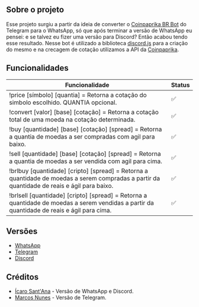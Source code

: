 ## Sobre o projeto

Esse projeto surgiu a partir da ideia de converter o [Coinpaprika BR Bot](https://t.me/CppBrBot) do Telegram para o WhatsApp, só que após terminar a versão de WhatsApp eu pensei: e se talvez eu fizer uma versão para Discord? Então acabou tendo esse resultado. Nesse bot é utilizado a biblioteca [discord.js](https://discord.js.org/#/) para a criação do mesmo e na crecagem de cotação utilizamos a API da [Coinpaprika](https://api.coinpaprika.com/).

## Funcionalidades

| Funcionalidade  | Status |
| ------------- | ------------- |
| !price [símbolo] [quantia] = Retorna a cotação do simbolo escolhido. QUANTIA opcional.  | ✅  |
| !convert [valor] [base] [cotação] = Retorna a cotação total de uma moeda na cotação determinada. | ✅  |
| !buy [quantidade] [base] [cotação] [spread] = Retorna a quantia de moedas a ser compradas com agil para baixo.  | ✅  |
| !sell [quantidade] [base] [cotação] [spread] = Retorna a quantia de moedas a ser vendida com agil para cima. | ✅ |
| !brlbuy [quantidade] [cripto] [spread] = Retorna a quantidade de moedas a serem compradas a partir da quantidade de reais e ágil para baixo.  | ✅  |
| !brlsell [quantidade] [cripto] [spread] = Retorna a quantidade de moedas a serem vendidas a partir da quantidade de reais e ágil para cima. | ✅ |

## Versões

* [WhatsApp](https://github.com/SmookeyDev/coinpaprika-whatsapp-bot)
* [Telegram](https://github.com/marcosnunesmbs/coinpaprika-br-bot/)
* [Discord](https://github.com/SmookeyDev/coinpaprika-discord-bot)

## Créditos

* [Ícaro Sant'Ana](https://t.me/SmookeyDev) - Versão de WhatsApp e Discord.
* [Marcos Nunes](https://github.com/marcosnunesmbs) - Versão de Telegram.
